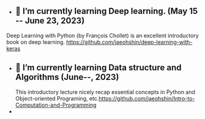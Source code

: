 - 🌱 I’m currently learning Deep learning. (May 15 -- June 23, 2023)
  - 
Deep Learning with Python (by François Chollet) is an excellent introductory book on deep learning.
https://github.com/jaeohshin/deep-learning-with-keras
  
- 🌱 I’m currently learning Data structure and Algorithms (June--, 2023)
  - 
  This introductory lecture nicely recap essential concepts in Python and Object-oriented Programing, etc.https://github.com/jaeohshin/Intro-to-Computation-and-Programming
- 
<!---
jaeohshin/jaeohshin is a ✨ special ✨ repository because its `README.md` (this file) appears on your GitHub profile.
You can click the Preview link to take a look at your changes.
--->
